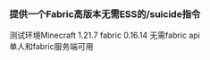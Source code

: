 
### 提供一个Fabric高版本无需ESS的/suicide指令<br>
测试环境Minecraft 1.21.7 fabric 0.16.14 无需fabric api<br>
单人和fabric服务端可用<br>
